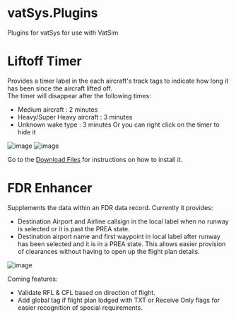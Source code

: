 # vatSys.Plugins
Plugins for vatSys for use with VatSim

# Liftoff Timer
Provides a timer label in the each aircraft's track tags to indicate how long it has been since the aircraft lifted off.  
The timer will disappear after the following times:
- Medium aircraft : 2 minutes
- Heavy/Super Heavy aircraft : 3 minutes
- Unknown wake type : 3 minutes
Or you can right click on the timer to hide it

![image](https://user-images.githubusercontent.com/35731217/154901022-4e9aab5f-b8c5-48d2-8357-1ae64a8e3642.png)   ![image](https://user-images.githubusercontent.com/35731217/154906458-038fcd71-69fb-4abc-b5b4-4a5360fdf834.png)


Go to the [Download Files](https://github.com/JstnMrshll/vatSys.Plugins/tree/master/Download%20Files) for instructions on how to install it.

# FDR Enhancer
Supplements the data within an FDR data record. Currently it provides:
- Destination Airport and Airline callsign in the local label when no runway is selected or it is past the PREA state.
- Destination airport name and first waypoint in local label after runway has been selected and it is in a PREA state. This allows easier provision of clearances without having to open up the flight plan details.

![image](https://user-images.githubusercontent.com/35731217/154904387-31c59b29-863c-4bd3-a04e-f3a1a2245323.png)

Coming features:
- Validate RFL & CFL based on direction of flight.
- Add global tag if flight plan lodged with TXT or Receive Only flags for easier recognition of special requirements.
